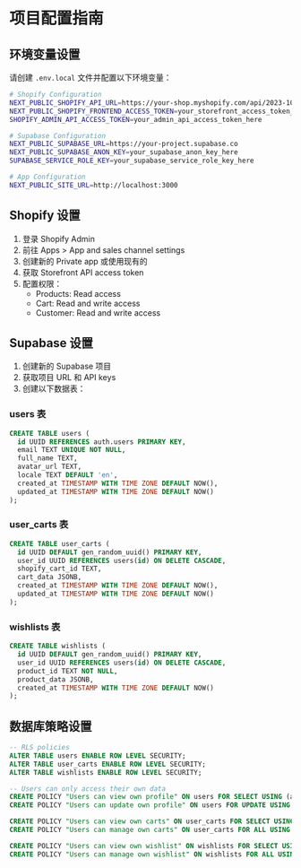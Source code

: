 # 项目配置指南

## 环境变量设置

请创建 `.env.local` 文件并配置以下环境变量：

```bash
# Shopify Configuration
NEXT_PUBLIC_SHOPIFY_API_URL=https://your-shop.myshopify.com/api/2023-10/graphql.json
NEXT_PUBLIC_SHOPIFY_FRONTEND_ACCESS_TOKEN=your_storefront_access_token_here
SHOPIFY_ADMIN_API_ACCESS_TOKEN=your_admin_api_access_token_here

# Supabase Configuration  
NEXT_PUBLIC_SUPABASE_URL=https://your-project.supabase.co
NEXT_PUBLIC_SUPABASE_ANON_KEY=your_supabase_anon_key_here
SUPABASE_SERVICE_ROLE_KEY=your_supabase_service_role_key_here

# App Configuration
NEXT_PUBLIC_SITE_URL=http://localhost:3000
```

## Shopify 设置

1. 登录 Shopify Admin
2. 前往 Apps > App and sales channel settings
3. 创建新的 Private app 或使用现有的
4. 获取 Storefront API access token
5. 配置权限：
   - Products: Read access
   - Cart: Read and write access
   - Customer: Read and write access

## Supabase 设置

1. 创建新的 Supabase 项目
2. 获取项目 URL 和 API keys
3. 创建以下数据表：

### users 表
```sql
CREATE TABLE users (
  id UUID REFERENCES auth.users PRIMARY KEY,
  email TEXT UNIQUE NOT NULL,
  full_name TEXT,
  avatar_url TEXT,
  locale TEXT DEFAULT 'en',
  created_at TIMESTAMP WITH TIME ZONE DEFAULT NOW(),
  updated_at TIMESTAMP WITH TIME ZONE DEFAULT NOW()
);
```

### user_carts 表
```sql
CREATE TABLE user_carts (
  id UUID DEFAULT gen_random_uuid() PRIMARY KEY,
  user_id UUID REFERENCES users(id) ON DELETE CASCADE,
  shopify_cart_id TEXT,
  cart_data JSONB,
  created_at TIMESTAMP WITH TIME ZONE DEFAULT NOW(),
  updated_at TIMESTAMP WITH TIME ZONE DEFAULT NOW()
);
```

### wishlists 表
```sql
CREATE TABLE wishlists (
  id UUID DEFAULT gen_random_uuid() PRIMARY KEY,
  user_id UUID REFERENCES users(id) ON DELETE CASCADE,
  product_id TEXT NOT NULL,
  product_data JSONB,
  created_at TIMESTAMP WITH TIME ZONE DEFAULT NOW()
);
```

## 数据库策略设置

```sql
-- RLS policies
ALTER TABLE users ENABLE ROW LEVEL SECURITY;
ALTER TABLE user_carts ENABLE ROW LEVEL SECURITY;
ALTER TABLE wishlists ENABLE ROW LEVEL SECURITY;

-- Users can only access their own data
CREATE POLICY "Users can view own profile" ON users FOR SELECT USING (auth.uid() = id);
CREATE POLICY "Users can update own profile" ON users FOR UPDATE USING (auth.uid() = id);

CREATE POLICY "Users can view own carts" ON user_carts FOR SELECT USING (auth.uid() = user_id);
CREATE POLICY "Users can manage own carts" ON user_carts FOR ALL USING (auth.uid() = user_id);

CREATE POLICY "Users can view own wishlist" ON wishlists FOR SELECT USING (auth.uid() = user_id);
CREATE POLICY "Users can manage own wishlist" ON wishlists FOR ALL USING (auth.uid() = user_id);
``` 